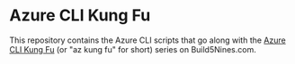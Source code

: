 # Azure CLI Kung Fu

This repository contains the Azure CLI scripts that go along with the [Azure CLI Kung Fu](https://build5nines.com/az-kung-fu) (or "az kung fu" for short) series on Build5Nines.com.
